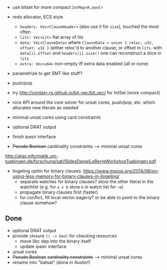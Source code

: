 
- use bitset for more compact `IntMap<K,bool>`
- redo allocator, ECS style
  * `headers: Vec<ClauseHeader>` (also use it for `size`), touched the most often
  * `lits: Vec<Lit>` flat array of lits
  * `data: Vec<ClauseData>` where `ClauseData = union { reloc: u32, offset: u32 }`
    (either reloc'd to another clause, or offset in `lits`.
    with `data[i].offset` and `headers[i].size()` one can reconstruct a slice in `lits`
  * `extra: Vec<u64>` non-empty iff extra data enabled (all or none)

- parametrize to get SMT like stuff?
- push/pop
- try http://contain-rs.github.io/bit-vec/bit_vec/ for IntSet (more compact)
- nice API around the core solver for unsat cores, push/pop, etc.
  which allocates new literals as needed
- minimal unsat cores using card constraints
- optional DRAT output
- finish ipasir interface
- ~~Pseudo Boolean~~ cardinality constraints --> minimal unsat cores

http://algo.informatik.uni-tuebingen.de/forschung/sat/SlidesDanielLeBerreWorkshopTuebingen.pdf

- lingeling optim for binary clauses:
  https://www.msoos.org/2014/08/on-using-less-memory-for-binary-clauses-in-lingeling/
  * separate watches for binary clauses? store the other literal
    in the watchlist  (e.g. for `a ∨ b` store `b` in watch list for `¬a`)
  * propagate binary clauses first (faster)
  * for conflict, fill local vector eagerly? or be able to point to the binary clause somehow?

## Done

- optional DRAT output
- provide closure `|| -> bool` for checking resources
  * move libc dep into the binary itself
  * update ipasir interface
- unsat cores
- ~~Pseudo Boolean~~ ~~cardinality constraints~~ --> minimal unsat cores
- rename into "batsat" (done in Austin!)
